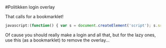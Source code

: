 #Politikken login overlay

That calls for a bookmarklet!

```js
javascript:(function() { var s = document.createElement('script'); s.src='https://rawgit.com/filipbech/politikken-overlay/master/script.js'; document.body.appendChild(s);})();
```

Of cause you should really make a login and all that, but for the lazy ones, use this (as a bookmarklet) to remove the overlay...
